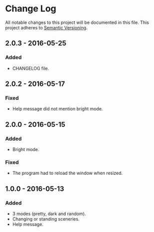 # Change Log
All notable changes to this project will be documented in this file.
This project adheres to [Semantic Versioning](http://semver.org/).

## 2.0.3 - 2016-05-25
### Added
- CHANGELOG file.

## 2.0.2 - 2016-05-17
### Fixed
- Help message did not mention bright mode.

## 2.0.0 - 2016-05-15
### Added
- Bright mode.
### Fixed
- The program had to reload the window when resized.

## 1.0.0 - 2016-05-13
### Added
- 3 modes (pretty, dark and random).
- Changing or standing sceneries.
- Help message.
